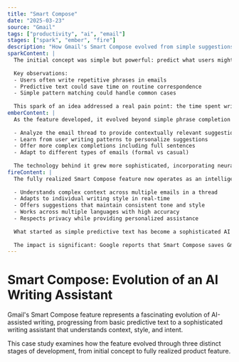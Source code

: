 ```yaml
---
title: "Smart Compose"
date: "2025-03-23"
source: "Gmail"
tags: ["productivity", "ai", "email"]
stages: ["spark", "ember", "fire"]
description: "How Gmail's Smart Compose evolved from simple suggestions to a context-aware writing assistant"
sparkContent: |
  The initial concept was simple but powerful: predict what users might type next in emails based on common phrases and patterns. The early implementation focused on suggesting short, frequently used phrases like "Thank you for your email" or "Looking forward to hearing from you."
  
  Key observations:
  - Users often write repetitive phrases in emails
  - Predictive text could save time on routine correspondence
  - Simple pattern matching could handle common cases
  
  This spark of an idea addressed a real pain point: the time spent writing routine emails that follow predictable patterns.
emberContent: |
  As the feature developed, it evolved beyond simple phrase completion to understand context and user writing patterns. The system began to:
  
  - Analyze the email thread to provide contextually relevant suggestions
  - Learn from user writing patterns to personalize suggestions
  - Offer more complex completions including full sentences
  - Adapt to different types of emails (formal vs casual)
  
  The technology behind it grew more sophisticated, incorporating neural networks to better understand language nuance and context. This middle stage showed how AI could move from simple pattern matching to understanding the intent behind communication.
fireContent: |
  The fully realized Smart Compose feature now operates as an intelligent writing assistant that:
  
  - Understands complex context across multiple emails in a thread
  - Adapts to individual writing style in real-time
  - Offers suggestions that maintain consistent tone and style
  - Works across multiple languages with high accuracy
  - Respects privacy while providing personalized assistance
  
  What started as simple predictive text has become a sophisticated AI writing partner that saves users measurable time while improving communication quality. The feature has expanded beyond Gmail to other Google products, showing how a simple idea can evolve into a core product capability.
  
  The impact is significant: Google reports that Smart Compose saves Gmail users from typing over 1 billion characters each week.
---
```


# Smart Compose: Evolution of an AI Writing Assistant

Gmail's Smart Compose feature represents a fascinating evolution of AI-assisted writing, progressing from basic predictive text to a sophisticated writing assistant that understands context, style, and intent.

This case study examines how the feature evolved through three distinct stages of development, from initial concept to fully realized product feature.
